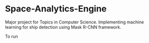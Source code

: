 # Space-Analytics-Engine
Major project for Topics in Computer Science. Implementing machine learning for ship detection using Mask R-CNN framework.

To run
